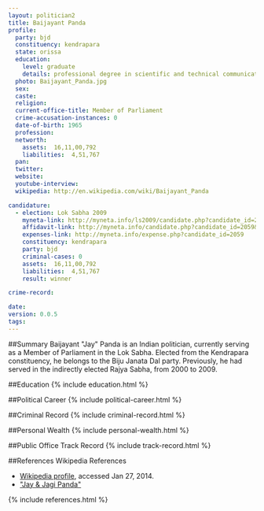 ```yaml
---
layout: politician2
title: Baijayant Panda
profile: 
  party: bjd
  constituency: kendrapara
  state: orissa
  education: 
    level: graduate
    details: professional degree in scientific and technical communication, a combined dual major in enginerring&management comunication from michigan, techonolgical university usain 1985
  photo: Baijayant_Panda.jpg
  sex: 
  caste: 
  religion: 
  current-office-title: Member of Parliament
  crime-accusation-instances: 0
  date-of-birth: 1965
  profession: 
  networth: 
    assets:  16,11,00,792
    liabilities:  4,51,767
  pan: 
  twitter: 
  website: 
  youtube-interview: 
  wikipedia: http://en.wikipedia.com/wiki/Baijayant_Panda

candidature: 
  - election: Lok Sabha 2009
    myneta-link: http://myneta.info/ls2009/candidate.php?candidate_id=2059
    affidavit-link: http://myneta.info/candidate.php?candidate_id=2059&scan=original
    expenses-link: http://myneta.info/expense.php?candidate_id=2059
    constituency: kendrapara 
    party: bjd
    criminal-cases: 0
    assets:  16,11,00,792
    liabilities:  4,51,767
    result: winner 

crime-record: 

date: 
version: 0.0.5
tags: 
---
```

##Summary
Baijayant "Jay" Panda is an Indian politician, currently serving as a Member of Parliament in the Lok Sabha. Elected from the Kendrapara constituency, he belongs to the Biju Janata Dal party. Previously, he had served in the indirectly elected Rajya Sabha, from 2000 to 2009.




##Education
{% include education.html %}


##Political Career
{% include political-career.html %}


##Criminal Record
{% include criminal-record.html %}


##Personal Wealth
{% include personal-wealth.html %}


##Public Office Track Record
{% include track-record.html %}


##References
Wikipedia References
- [Wikipedia profile]({{page.profile.wikipedia}}), accessed Jan 27, 2014.
- ["Jay & Jagi Panda"][wiki1]

[wiki1]: http://www.ateliermagazine.in/details.php?nid=174


{% include references.html %}